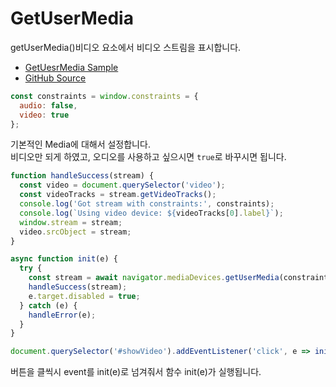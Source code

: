# GetUserMedia
getUserMedia()비디오 요소에서 비디오 스트림을 표시합니다.

- [GetUesrMedia Sample](https://webrtc.github.io/samples/src/content/getusermedia/gum/)
- [GitHub Source](https://github.com/webrtc/samples/tree/gh-pages/src/content/getusermedia/gum)

```js
const constraints = window.constraints = {
  audio: false,
  video: true
};
```
기본적인 Media에 대해서 설정합니다.  
비디오만 되게 하였고, 오디오를 사용하고 싶으시면 ```true```로 바꾸시면 됩니다.  
```js
function handleSuccess(stream) {
  const video = document.querySelector('video');
  const videoTracks = stream.getVideoTracks();
  console.log('Got stream with constraints:', constraints);
  console.log(`Using video device: ${videoTracks[0].label}`);
  window.stream = stream;
  video.srcObject = stream;
}
```

```js
async function init(e) {
  try {
    const stream = await navigator.mediaDevices.getUserMedia(constraints);
    handleSuccess(stream);
    e.target.disabled = true;
  } catch (e) {
    handleError(e);
  }
}
```

```js
document.querySelector('#showVideo').addEventListener('click', e => init(e));
```
버튼을 클씩시 event를 init(e)로 넘겨줘서 함수 init(e)가 실행됩니다.